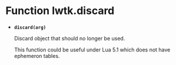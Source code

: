 # Function lwtk.discard

   * **`discard(arg)`**

     Discard object that should no longer be used.
     
     This function could be useful under Lua 5.1 which does not have ephemeron tables.
